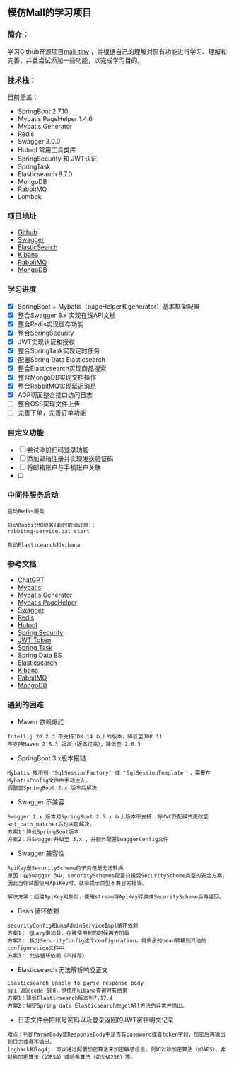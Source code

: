 ## 模仿Mall的学习项目

### 简介：
学习Github开源项目[mall-tiny](https://github.com/macrozheng/mall-learning) ，并根据自己的理解对原有功能进行学习、理解和完善，并且尝试添加一些功能，以完成学习目的。

### 技术栈：
目前涵盖：
* SpringBoot 2.7.10
* Mybatis PageHelper 1.4.6
* Mybatis Generator
* Redis
* Swagger 3.0.0
* Hutool 常用工具类库
* SpringSecurity 和 JWT认证
* SpringTask
* Elasticsearch 8.7.0
* MongoDB
* RabbitMQ
* Lombok

### 项目地址
* [Github](https://github.com/Notime12138/mall_springboot)
* [Swagger](http://localhost:8080/swagger-ui/index.html)
* [ElasticSearch](http://localhost:9200/)
* [Kibana](http://localhost:5601/)
* [RabbitMQ](http://localhost:15672/)
* [MongoDB](http://localhost:27017/)

### 学习进度
* [x] SpringBoot + Mybatis（pageHelper和generator）基本框架配置
* [x] 整合Swagger 3.x 实现在线API文档
* [x] 整合Redis实现缓存功能
* [x] 整合SpringSecurity
* [x] JWT实现认证和授权
* [x] 整合SpringTask实现定时任务
* [x] 配置Spring Data Elasticsearch
* [x] 整合Elasticsearch实现商品搜索
* [x] 整合MongoDB实现文档操作
* [x] 整合RabbitMQ实现延迟消息
* [x] AOP切面整合接口访问日志
* [ ] 整合OSS实现文件上传
* [ ] 完善下单，完善订单功能

### 自定义功能
* [ ] 尝试添加扫码登录功能
* [ ] 添加邮箱注册并实现发送验证码
* [ ] 将邮箱账户与手机账户关联
* [ ] 

### 中间件服务启动
```text
启动Redis服务
```
```text
启动RabbitMQ服务(超时取消订单):
rabbitmq-service.bat start
```
```text
启动Elasticearch和kibana
```

### 参考文档
* [ChatGPT](https://chat.openai.com/chat)
* [Mybatis](https://mybatis.org/mybatis-3/zh/index.html)
* [Mybatis Generator](http://mybatis.org/generator/)
* [Mybatis PageHelper](https://pagehelper.github.io/docs/)
* [Swagger](https://swagger.io/docs/)
* [Redis](https://redis.io/docs/)
* [Hutool](https://hutool.cn/docs/#/)
* [Spring Security](https://docs.spring.io/spring-security/reference/index.html)
* [JWT Token](https://jwt.io/introduction)
* [Spring Task](https://spring.io/guides/gs/scheduling-tasks/)
* [Spring Data ES](https://docs.spring.io/spring-data/elasticsearch/docs/current/reference/html/)
* [Elasticsearch](https://www.elastic.co/guide/en/welcome-to-elastic/current/getting-started-general-purpose.html)
* [Kibana](https://www.elastic.co/guide/en/kibana/current/get-started.html)
* [RabbitMQ](https://www.rabbitmq.com/getstarted.html)
* [MongoDB](https://www.mongodb.com/docs/guides/atlas/account/)

### 遇到的困难
* Maven 依赖爆红
```text
Intellij 20.2.3 不支持JDK 14 以上的版本，降低至JDK 11
不支持Maven 2.8.3 版本（版本过高），降低至 2.6.3
```
* SpringBoot 3.x版本报错
```text
Mybatis 找不到 'SqlSessionFactory' 或 'SqlSessionTemplate' ，需要在MybatisConfig文件中手动注入。
调整至SpringBoot 2.x 版本后解决
```
* Swagger 不兼容
```text
Swagger 2.x 版本对SpringBoot 2.5.x 以上版本不支持，将MVC匹配模式更改至ant_path_matcher后也未能解决。
方案1：降低SpringBoot版本
方案2：将Swagger升级至 3.x ，并额外配置SwaggerConfig文件
```
* Swagger 兼容性
```text
ApiKey是SecurityScheme的子类但是无法转换
原因：在Swagger 3中，securitySchemes配置只接受SecurityScheme类型的安全方案，因此当你试图使用ApiKey时，就会提示类型不兼容的错误。

解决方案：创建ApiKey对象后，使用stream将ApiKey转换成SecurityScheme后再返回。
```
* Bean 循环依赖
```text
securityConfig和umsAdminServiceImpl循环依赖
方案1： @Lazy懒加载，在被使用到的时候再去加载
方案2： 拆分SecurityConfig这个configuration，将多余的bean转移到其他的configuration文件中
方案3： 允许循环依赖（不推荐）
```
* Elasticsearch 无法解析响应正文
```text
Elasticsearch Unable to parse response body
api 返回code 500，但使用kibana查询时有结果
方案1：降低Elasticsearch版本到7.17.4
方案2：捕捉Spring data Elasticsearch的getAll方法的异常并抛出。
```
* 日志文件会把账号密码以及登录返回的JWT密钥明文记录
```text
难点：判断ParamBody或ResponseBody中是否有password或者token字段，加密后再输出到日志或者不输出。
logback和log4j，可以通过配置加密算法来加密敏感信息，例如对称加密算法（如AES）、非对称加密算法（如RSA）或哈希算法（如SHA256）等。
```